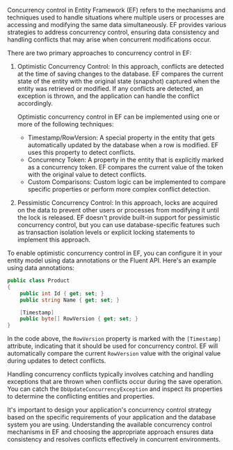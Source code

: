 Concurrency control in Entity Framework (EF) refers to the mechanisms and techniques used to handle situations where multiple users or processes are accessing and modifying the same data simultaneously. EF provides various strategies to address concurrency control, ensuring data consistency and handling conflicts that may arise when concurrent modifications occur.

There are two primary approaches to concurrency control in EF:

1. Optimistic Concurrency Control: In this approach, conflicts are detected at the time of saving changes to the database. EF compares the current state of the entity with the original state (snapshot) captured when the entity was retrieved or modified. If any conflicts are detected, an exception is thrown, and the application can handle the conflict accordingly.

   Optimistic concurrency control in EF can be implemented using one or more of the following techniques:
   - Timestamp/RowVersion: A special property in the entity that gets automatically updated by the database when a row is modified. EF uses this property to detect conflicts.
   - Concurrency Token: A property in the entity that is explicitly marked as a concurrency token. EF compares the current value of the token with the original value to detect conflicts.
   - Custom Comparisons: Custom logic can be implemented to compare specific properties or perform more complex conflict detection.

2. Pessimistic Concurrency Control: In this approach, locks are acquired on the data to prevent other users or processes from modifying it until the lock is released. EF doesn't provide built-in support for pessimistic concurrency control, but you can use database-specific features such as transaction isolation levels or explicit locking statements to implement this approach.

To enable optimistic concurrency control in EF, you can configure it in your entity model using data annotations or the Fluent API. Here's an example using data annotations:

```csharp
public class Product
{
    public int Id { get; set; }
    public string Name { get; set; }

    [Timestamp]
    public byte[] RowVersion { get; set; }
}
```

In the code above, the `RowVersion` property is marked with the `[Timestamp]` attribute, indicating that it should be used for concurrency control. EF will automatically compare the current `RowVersion` value with the original value during updates to detect conflicts.

Handling concurrency conflicts typically involves catching and handling exceptions that are thrown when conflicts occur during the save operation. You can catch the `DbUpdateConcurrencyException` and inspect its properties to determine the conflicting entities and properties.

It's important to design your application's concurrency control strategy based on the specific requirements of your application and the database system you are using. Understanding the available concurrency control mechanisms in EF and choosing the appropriate approach ensures data consistency and resolves conflicts effectively in concurrent environments.